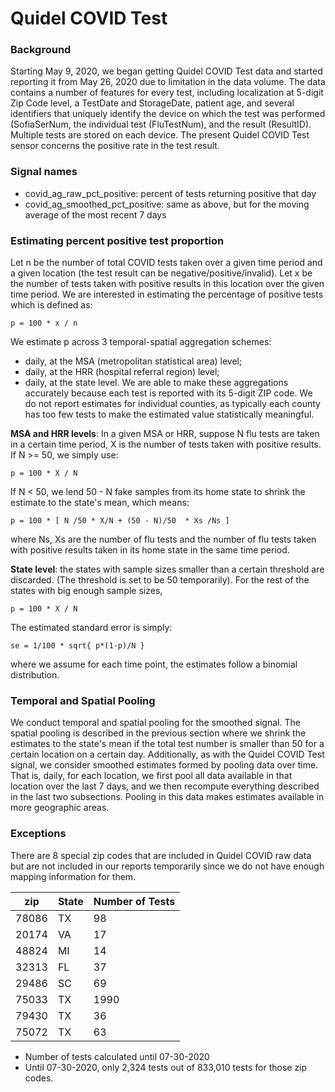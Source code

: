 # Quidel COVID Test

### Background
Starting May 9, 2020, we began getting Quidel COVID Test data and started reporting it from May 26, 2020 due to limitation in the data volume. The data contains a number of features for every test, including localization at 5-digit Zip Code level, a TestDate and StorageDate, patient age, and several identifiers that uniquely identify the device on which the test was performed (SofiaSerNum, the individual test (FluTestNum), and the result (ResultID). Multiple tests are stored on each device. The present Quidel COVID Test sensor concerns the positive rate in the test result.

### Signal names
- covid_ag_raw_pct_positive: percent of tests returning positive that day
- covid_ag_smoothed_pct_positive: same as above, but for the moving average of the most recent 7 days

### Estimating percent positive test proportion
Let n be the number of total COVID tests taken over a given time period and a given location (the test result can be negative/positive/invalid). Let x be the number of tests taken with positive results in this location over the given time period. We are interested in estimating the percentage of positive tests which is defined as:
```
p = 100 * x / n 
```
We estimate p across 3 temporal-spatial aggregation schemes:
- daily, at the MSA (metropolitan statistical area) level;
- daily, at the HRR (hospital referral region) level;
- daily, at the state level.
We are able to make these aggregations accurately because each test is reported with its 5-digit ZIP code. We do not report estimates for individual counties, as typically each county has too few tests to make the estimated value statistically meaningful.

**MSA and HRR levels**: In a given MSA or HRR, suppose N flu tests are taken in a certain time period, X is the number of tests taken with positive results. If N >= 50, we simply use:
```
p = 100 * X / N 
```
If N < 50, we lend 50 - N  fake samples from its home state to shrink the estimate to the state's mean, which means:
```
p = 100 * [ N /50 * X/N + (50 - N)/50  * Xs /Ns ] 
```
where Ns, Xs are the number of flu tests and the number of flu tests taken with positive results taken in its home state in the same time period.

**State level**:  the states with sample sizes smaller than a certain threshold are discarded. (The threshold is set to be 50 temporarily). For the rest of the states with big enough sample sizes,
```
p = 100 * X / N
```

The estimated standard error is simply:
```
se = 1/100 * sqrt{ p*(1-p)/N } 
```
where we assume for each time point, the estimates follow a binomial distribution.


### Temporal and Spatial Pooling
We conduct temporal and spatial pooling for the smoothed signal. The spatial pooling is described in the previous section where we shrink the estimates to the state's mean if the total test number is smaller than 50 for a certain location on a certain day. Additionally, as with the Quidel COVID Test signal, we consider smoothed estimates formed by pooling data over time. That is, daily, for each location, we first pool all data available in that location over the last 7 days, and we then recompute everything described in the last two subsections. Pooling in this data makes estimates available in more geographic areas.

### Exceptions
There are 8 special zip codes that are included in Quidel COVID raw data but are not included in our reports temporarily since we do not have enough mapping information for them. 

|zip       |State| Number of Tests|
|---|-------|------|
|78086    |TX|98|
|20174    | VA|17|
|48824    |MI|14|
|32313     |FL|37|
|29486    |SC|69|
|75033    |TX|1990|
|79430    |TX|36|
|75072    |TX|63|

* Number of tests calculated until 07-30-2020
* Until 07-30-2020, only 2,324 tests out of 833,010 tests for those zip codes. 